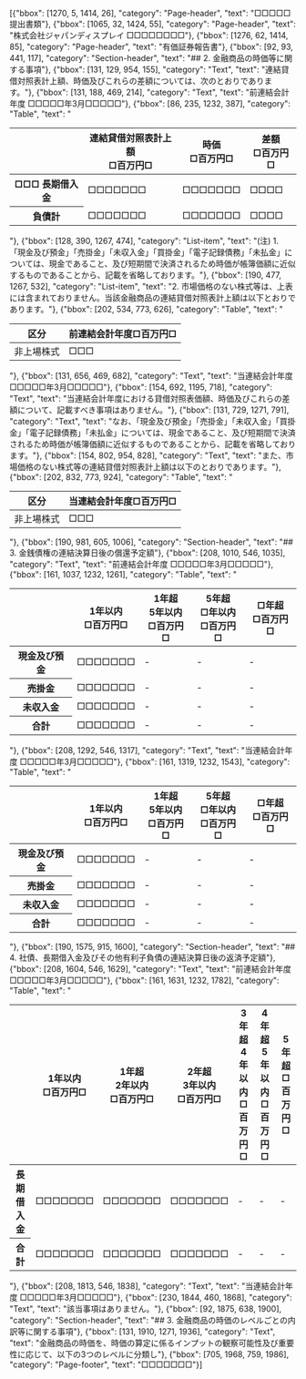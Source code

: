 [{"bbox": [1270, 5, 1414, 26], "category": "Page-header", "text": "□□□□□提出書類"}, {"bbox": [1065, 32, 1424, 55], "category": "Page-header", "text": "株式会社ジャパンディスプレイ □□□□□□□□"}, {"bbox": [1276, 62, 1414, 85], "category": "Page-header", "text": "有価証券報告書"}, {"bbox": [92, 93, 441, 117], "category": "Section-header", "text": "## 2. 金融商品の時価等に関する事項"}, {"bbox": [131, 129, 954, 155], "category": "Text", "text": "連結貸借対照表計上額、時価及びこれらの差額については、次のとおりであります。"}, {"bbox": [131, 188, 469, 214], "category": "Text", "text": "前連結会計年度 □□□□□年3月□□□□□"}, {"bbox": [86, 235, 1232, 387], "category": "Table", "text": "<table><thead><tr><th></th><th>連結貸借対照表計上額<br>□百万円□</th><th>時価<br>□百万円□</th><th>差額<br>□百万円□</th></tr></thead><tbody><tr><th>□□□ 長期借入金</th><td>□□□□□□□</td><td>□□□□□□□</td><td>□□□□</td></tr><tr><th>負債計</th><td>□□□□□□□</td><td>□□□□□□□</td><td>□□□□</td></tr></tbody></table>"}, {"bbox": [128, 390, 1267, 474], "category": "List-item", "text": "(注) 1. 「現金及び預金」「売掛金」「未収入金」「買掛金」「電子記録債務」「未払金」については、現金であること、及び短期間で決済されるため時価が帳簿価額に近似するものであることから、記載を省略しております。"}, {"bbox": [190, 477, 1267, 532], "category": "List-item", "text": "2. 市場価格のない株式等は、上表には含まれておりません。当該金融商品の連結貸借対照表計上額は以下とおりであります。"}, {"bbox": [202, 534, 773, 626], "category": "Table", "text": "<table><thead><tr><th>区分</th><th>前連結会計年度□百万円□</th></tr></thead><tbody><tr><td>非上場株式</td><td>□□□</td></tr></tbody></table>"}, {"bbox": [131, 656, 469, 682], "category": "Text", "text": "当連結会計年度 □□□□□年3月□□□□□"}, {"bbox": [154, 692, 1195, 718], "category": "Text", "text": "当連結会計年度における貸借対照表価額、時価及びこれらの差額について、記載すべき事項はありません。"}, {"bbox": [131, 729, 1271, 791], "category": "Text", "text": "なお、「現金及び預金」「売掛金」「未収入金」「買掛金」「電子記録債務」「未払金」については、現金であること、及び短期間で決済されるため時価が帳簿価額に近似するものであることから、記載を省略しております。"}, {"bbox": [154, 802, 954, 828], "category": "Text", "text": "また、市場価格のない株式等の連結貸借対照表計上額は以下のとおりであります。"}, {"bbox": [202, 832, 773, 924], "category": "Table", "text": "<table><thead><tr><th>区分</th><th>当連結会計年度□百万円□</th></tr></thead><tbody><tr><td>非上場株式</td><td>□□□</td></tr></tbody></table>"}, {"bbox": [190, 981, 605, 1006], "category": "Section-header", "text": "## 3. 金銭債権の連結決算日後の償還予定額"}, {"bbox": [208, 1010, 546, 1035], "category": "Text", "text": "前連結会計年度 □□□□□年3月□□□□□"}, {"bbox": [161, 1037, 1232, 1261], "category": "Table", "text": "<table><thead><tr><th></th><th>1年以内<br>□百万円□</th><th>1年超<br>5年以内<br>□百万円□</th><th>5年超<br>□年以内<br>□百万円□</th><th>□年超<br>□百万円□</th></tr></thead><tbody><tr><th>現金及び預金</th><td>□□□□□□□</td><td>-</td><td>-</td><td>-</td></tr><tr><th>売掛金</th><td>□□□□□□□</td><td>-</td><td>-</td><td>-</td></tr><tr><th>未収入金</th><td>□□□□□□□</td><td>-</td><td>-</td><td>-</td></tr><tr><th>合計</th><td>□□□□□□□</td><td>-</td><td>-</td><td>-</td></tr></tbody></table>"}, {"bbox": [208, 1292, 546, 1317], "category": "Text", "text": "当連結会計年度 □□□□□年3月□□□□□"}, {"bbox": [161, 1319, 1232, 1543], "category": "Table", "text": "<table><thead><tr><th></th><th>1年以内<br>□百万円□</th><th>1年超<br>5年以内<br>□百万円□</th><th>5年超<br>□年以内<br>□百万円□</th><th>□年超<br>□百万円□</th></tr></thead><tbody><tr><th>現金及び預金</th><td>□□□□□□□</td><td>-</td><td>-</td><td>-</td></tr><tr><th>売掛金</th><td>□□□□□□□</td><td>-</td><td>-</td><td>-</td></tr><tr><th>未収入金</th><td>□□□□□□□</td><td>-</td><td>-</td><td>-</td></tr><tr><th>合計</th><td>□□□□□□□</td><td>-</td><td>-</td><td>-</td></tr></tbody></table>"}, {"bbox": [190, 1575, 915, 1600], "category": "Section-header", "text": "## 4. 社債、長期借入金及びその他有利子負債の連結決算日後の返済予定額"}, {"bbox": [208, 1604, 546, 1629], "category": "Text", "text": "前連結会計年度 □□□□□年3月□□□□□"}, {"bbox": [161, 1631, 1232, 1782], "category": "Table", "text": "<table><thead><tr><th></th><th>1年以内<br>□百万円□</th><th>1年超<br>2年以内<br>□百万円□</th><th>2年超<br>3年以内<br>□百万円□</th><th>3年超<br>4年以内<br>□百万円□</th><th>4年超<br>5年以内<br>□百万円□</th><th>5年超<br>□百万円□</th></tr></thead><tbody><tr><th>長期借入金</th><td>□□□□□□□</td><td>□□□□□□□</td><td>□□□□□□□</td><td>-</td><td>-</td><td>-</td></tr><tr><th>合計</th><td>□□□□□□□</td><td>□□□□□□□</td><td>□□□□□□□</td><td>-</td><td>-</td><td>-</td></tr></tbody></table>"}, {"bbox": [208, 1813, 546, 1838], "category": "Text", "text": "当連結会計年度 □□□□□年3月□□□□□"}, {"bbox": [230, 1844, 460, 1868], "category": "Text", "text": "該当事項はありません。"}, {"bbox": [92, 1875, 638, 1900], "category": "Section-header", "text": "## 3. 金融商品の時価のレベルごとの内訳等に関する事項"}, {"bbox": [131, 1910, 1271, 1936], "category": "Text", "text": "金融商品の時価を、時価の算定に係るインプットの観察可能性及び重要性に応じて、以下の3つのレベルに分類し"}, {"bbox": [705, 1968, 759, 1986], "category": "Page-footer", "text": "□□□□□□□"}]